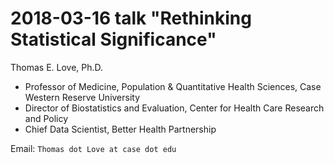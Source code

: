 # 2018-03-16 talk "Rethinking Statistical Significance"

Thomas E. Love, Ph.D.

- Professor of Medicine, Population & Quantitative Health Sciences, Case Western Reserve University
- Director of Biostatistics and Evaluation, Center for Health Care Research and Policy
- Chief Data Scientist, Better Health Partnership

Email: `Thomas dot Love at case dot edu`

